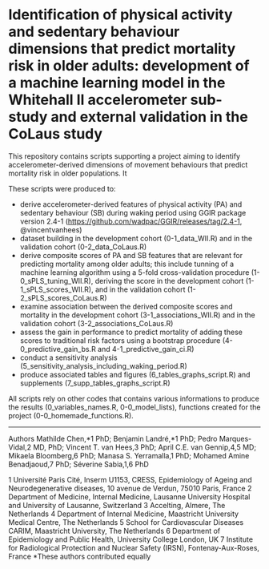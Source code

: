 # Identification of physical activity and sedentary behaviour dimensions that predict mortality risk in older adults: development of a machine learning model in the Whitehall II accelerometer sub-study and external validation in the CoLaus study

This repository contains scripts supporting a project aiming to identify accelerometer-derived dimensions of movement behaviours that predict mortality risk in older populations. It 

These scripts were produced to: 
- derive accelerometer-derived features of physical activity (PA) and sedentary behaviour (SB) during waking period using GGIR package version 2.4-1 (https://github.com/wadpac/GGIR/releases/tag/2.4-1, @vincentvanhees) 
- dataset building in the development cohort (0-1_data_WII.R) and in the validation cohort (0-2_data_CoLaus.R)
- derive composite scores of PA and SB features that are relevant for predicting mortality among older adults; this include tunning of a machine learning algorithm using a 5-fold cross-validation procedure (1-0_sPLS_tuning_WII.R), deriving the score in the development cohort (1-1_sPLS_scores_WII.R), and in the validation cohort (1-2_sPLS_scores_CoLaus.R)
- examine association between the derived composite scores and mortality in the development cohort (3-1_associations_WII.R) and in the validation cohort (3-2_associations_CoLaus.R)
- assess the gain in performance to predict mortality of adding these scores to traditional risk factors using a bootstrap procedure (4-0_predictive_gain_bs.R and 4-1_predictive_gain_ci.R)
- conduct a sensitivity analysis (5_sensitivity_analysis_including_waking_period.R)
- produce associated tables and figures (6_tables_graphs_script.R) and supplements (7_supp_tables_graphs_script.R)

All scripts rely on other codes that contains various informations to produce the results (0_variables_names.R, 0-0_model_lists), functions created for the project (0-0_homemade_functions.R).
_________________________________________________
Authors
Mathilde Chen,*1 PhD; Benjamin Landré,*1 PhD; Pedro Marques-Vidal,2 MD, PhD; Vincent T. van Hees,3 PhD; April C.E. van Gennip,4,5 MD; Mikaela Bloomberg,6 PhD; Manasa S. Yerramalla,1 PhD; Mohamed Amine Benadjaoud,7 PhD; Séverine Sabia,1,6 PhD

1 Université Paris Cité, Inserm U1153, CRESS, Epidemiology of Ageing and Neurodegenerative diseases, 10 avenue de Verdun, 75010 Paris, France
2 Department of Medicine, Internal Medicine, Lausanne University Hospital and University of Lausanne, Switzerland
3 Accelting, Almere, The Netherlands
4 Department of Internal Medicine, Maastricht University Medical Centre, The Netherlands
5 School for Cardiovascular Diseases CARIM, Maastricht University, The Netherlands
6 Department of Epidemiology and Public Health, University College London, UK
7 Institute for Radiological Protection and Nuclear Safety (IRSN), Fontenay-Aux-Roses, France
*These authors contributed equally
